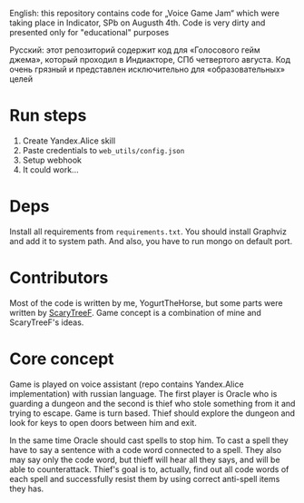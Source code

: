 English: this repository contains code for „Voice Game Jam“ which were taking place in Indicator, SPb on Augusth 4th. Code is very dirty and presented only for "educational" purposes 

Русский: этот репозиторий содержит код для «Голосового гейм джема», который проходил в Индиакторе, СПб четвертого августа. Код очень грязный и представлен исключительно для «образовательных» целей

# Run steps

1. Create Yandex.Alice skill
2. Paste credentials to `web_utils/config.json`
3. Setup webhook
4. It could work...

# Deps

Install all requirements from `requirements.txt`. You should install Graphviz and add it to system path. And also, you have to run mongo on default port.

# Contributors

Most of the code is written by me, YogurtTheHorse, but some parts were written by [ScaryTreeF](https://github.com/ScaryTreeF). 
Game concept is a combination of mine and ScaryTreeF's ideas.

# Core concept

Game is played on voice assistant (repo contains Yandex.Alice implementation) with russian language. The first player is Oracle who is guarding a dungeon and the second is thief who stole something from it and trying to escape. Game is turn based. Thief should explore the dungeon and look for keys to open doors between him and exit.

In the same time Oracle should cast spells to stop him. To cast a spell they have to say a sentence with a code word connected to a spell. They also may say only the code word, but thieff will hear all they says, and will be able to counterattack. Thief's goal is to, actually, find out all code words of each spell and successfully resist them by using correct anti-spell items they has.

